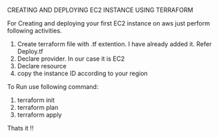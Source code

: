 CREATING AND DEPLOYING EC2 INSTANCE USING TERRAFORM

For Creating and deploying your first EC2 instance on aws just perform following activities.

1. Create terraform file with .tf extention. I have already added it. Refer Deploy.tf
2. Declare provider. In our case it is EC2
3. Declare resource
4. copy the instance ID according to your region

To Run use following command:

1. terraform init
2. terraform plan
3. terraform apply
    

Thats it !!